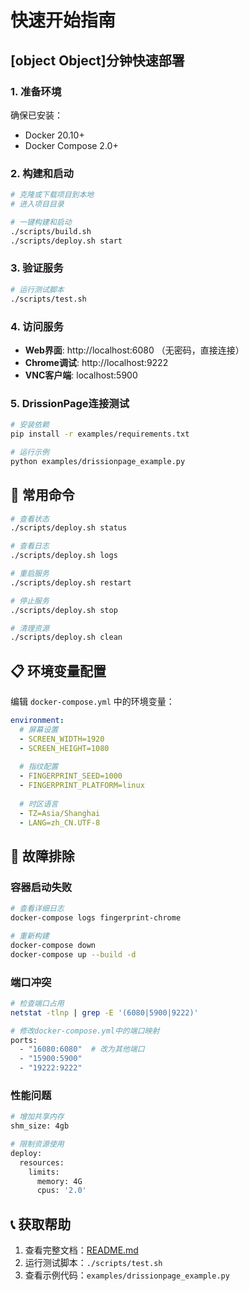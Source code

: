# 快速开始指南

## [object Object]分钟快速部署

### 1. 准备环境
确保已安装：
- Docker 20.10+
- Docker Compose 2.0+

### 2. 构建和启动
```bash
# 克隆或下载项目到本地
# 进入项目目录

# 一键构建和启动
./scripts/build.sh
./scripts/deploy.sh start
```

### 3. 验证服务
```bash
# 运行测试脚本
./scripts/test.sh
```

### 4. 访问服务
- **Web界面**: http://localhost:6080 （无密码，直接连接）
- **Chrome调试**: http://localhost:9222
- **VNC客户端**: localhost:5900

### 5. DrissionPage连接测试
```bash
# 安装依赖
pip install -r examples/requirements.txt

# 运行示例
python examples/drissionpage_example.py
```

## 🔧 常用命令

```bash
# 查看状态
./scripts/deploy.sh status

# 查看日志
./scripts/deploy.sh logs

# 重启服务
./scripts/deploy.sh restart

# 停止服务
./scripts/deploy.sh stop

# 清理资源
./scripts/deploy.sh clean
```

## 📋 环境变量配置

编辑 `docker-compose.yml` 中的环境变量：

```yaml
environment:
  # 屏幕设置
  - SCREEN_WIDTH=1920
  - SCREEN_HEIGHT=1080
  
  # 指纹配置
  - FINGERPRINT_SEED=1000
  - FINGERPRINT_PLATFORM=linux
  
  # 时区语言
  - TZ=Asia/Shanghai
  - LANG=zh_CN.UTF-8
```

## 🐛 故障排除

### 容器启动失败
```bash
# 查看详细日志
docker-compose logs fingerprint-chrome

# 重新构建
docker-compose down
docker-compose up --build -d
```

### 端口冲突
```bash
# 检查端口占用
netstat -tlnp | grep -E '(6080|5900|9222)'

# 修改docker-compose.yml中的端口映射
ports:
  - "16080:6080"  # 改为其他端口
  - "15900:5900"
  - "19222:9222"
```

### 性能问题
```bash
# 增加共享内存
shm_size: 4gb

# 限制资源使用
deploy:
  resources:
    limits:
      memory: 4G
      cpus: '2.0'
```

## 📞 获取帮助

1. 查看完整文档：[README.md](README.md)
2. 运行测试脚本：`./scripts/test.sh`
3. 查看示例代码：`examples/drissionpage_example.py`

